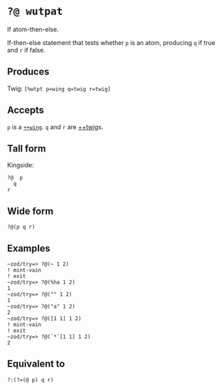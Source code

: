 `?@ wutpat`
====

If atom-then-else.

If-then-else statement that tests whether `p` is an atom, producing `q` if true and `r` if false.

Produces
--------

Twig: `[%wtpt p=wing q=twig r=twig]`

Accepts
-------

`p` is a [`++wing`](). `q` and `r` are [++twig]()s.

Tall form
---------

Kingside:

    ?@  p
      q
    r

Wide form
---------

    ?@(p q r)

Examples
--------

    ~zod/try=> ?@(~ 1 2)
    ! mint-vain
    ! exit
    ~zod/try=> ?@(%ha 1 2)
    1
    ~zod/try=> ?@("" 1 2)
    1
    ~zod/try=> ?@("a" 1 2)
    2
    ~zod/try=> ?@([1 1] 1 2)
    ! mint-vain
    ! exit
    ~zod/try=> ?@(`*`[1 1] 1 2)
    2 

Equivalent to
-------------

    ?:(?=(@ p) q r)
